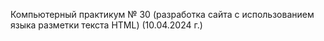 Компьютерный практикум № 30 (разработка сайта с использованием языка разметки текста HTML) (10.04.2024 г.)
